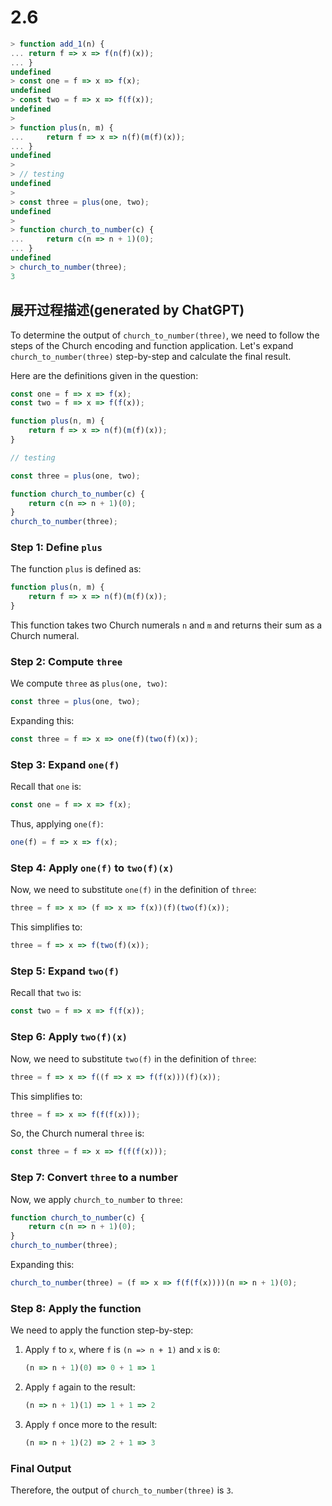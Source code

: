 # 2.6

```js
> function add_1(n) {
... return f => x => f(n(f)(x));
... }
undefined
> const one = f => x => f(x);
undefined
> const two = f => x => f(f(x));
undefined
> 
> function plus(n, m) {
...     return f => x => n(f)(m(f)(x));
... }
undefined
> 
> // testing
undefined
> 
> const three = plus(one, two);
undefined
> 
> function church_to_number(c) {
...     return c(n => n + 1)(0);
... }
undefined
> church_to_number(three);
3

```

## 展开过程描述(generated by ChatGPT)

To determine the output of `church_to_number(three)`, we need to follow the steps of the Church encoding and function application. Let's expand `church_to_number(three)` step-by-step and calculate the final result.

Here are the definitions given in the question:

```javascript
const one = f => x => f(x);
const two = f => x => f(f(x));

function plus(n, m) {
    return f => x => n(f)(m(f)(x));
}

// testing

const three = plus(one, two);

function church_to_number(c) {
    return c(n => n + 1)(0);
}
church_to_number(three);
```

### Step 1: Define `plus`

The function `plus` is defined as:

```javascript
function plus(n, m) {
    return f => x => n(f)(m(f)(x));
}
```

This function takes two Church numerals `n` and `m` and returns their sum as a Church numeral.

### Step 2: Compute `three`

We compute `three` as `plus(one, two)`:

```javascript
const three = plus(one, two);
```

Expanding this:

```javascript
const three = f => x => one(f)(two(f)(x));
```

### Step 3: Expand `one(f)`

Recall that `one` is:

```javascript
const one = f => x => f(x);
```

Thus, applying `one(f)`:

```javascript
one(f) = f => x => f(x);
```

### Step 4: Apply `one(f)` to `two(f)(x)`

Now, we need to substitute `one(f)` in the definition of `three`:

```javascript
three = f => x => (f => x => f(x))(f)(two(f)(x));
```

This simplifies to:

```javascript
three = f => x => f(two(f)(x));
```

### Step 5: Expand `two(f)`

Recall that `two` is:

```javascript
const two = f => x => f(f(x));
```

### Step 6: Apply `two(f)(x)`

Now, we need to substitute `two(f)` in the definition of `three`:

```javascript
three = f => x => f((f => x => f(f(x)))(f)(x));
```

This simplifies to:

```javascript
three = f => x => f(f(f(x)));
```

So, the Church numeral `three` is:

```javascript
const three = f => x => f(f(f(x)));
```

### Step 7: Convert `three` to a number

Now, we apply `church_to_number` to `three`:

```javascript
function church_to_number(c) {
    return c(n => n + 1)(0);
}
church_to_number(three);
```

Expanding this:

```javascript
church_to_number(three) = (f => x => f(f(f(x))))(n => n + 1)(0);
```

### Step 8: Apply the function

We need to apply the function step-by-step:

1. Apply `f` to `x`, where `f` is `(n => n + 1)` and `x` is `0`:

   ```javascript
   (n => n + 1)(0) => 0 + 1 => 1
   ```
2. Apply `f` again to the result:

   ```javascript
   (n => n + 1)(1) => 1 + 1 => 2
   ```
3. Apply `f` once more to the result:

   ```javascript
   (n => n + 1)(2) => 2 + 1 => 3
   ```

### Final Output

Therefore, the output of `church_to_number(three)` is `3`.
